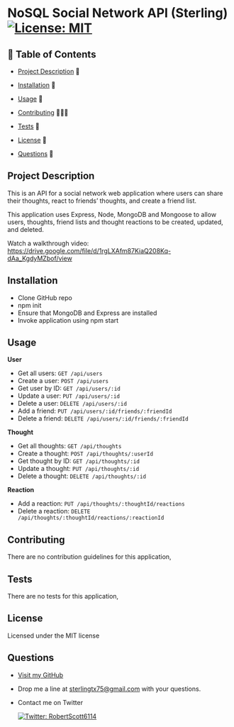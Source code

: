 # NoSQL Social Network API (Sterling) [![License: MIT](https://img.shields.io/badge/License-MIT-yellow.svg)](https://opensource.org/licenses/MIT)

## 📙 Table of Contents

- [Project Description](#project-description) 🚧

- [Installation](#installation) 💾

- [Usage](#usage) 🔑

- [Contributing](#contributing) 👨🏽‍💻

- [Tests](#tests) 🧪

- [License](#license) 📃

- [Questions](#questions) 🤔

## Project Description

This is an API for a social network web application where users can share their thoughts, react to friends’ thoughts, and create a friend list.

This application uses Express, Node, MongoDB and Mongoose to allow users, thoughts, friend lists and thought reactions to be created, updated, and deleted.

Watch a walkthrough video:
https://drive.google.com/file/d/1rgLXAfm87KiaQ208Kq-dAa_KgdyMZbof/view

## Installation

- Clone GitHub repo
- npm init
- Ensure that MongoDB and Express are installed
- Invoke application using npm start

## Usage

**User**

- Get all users: `GET /api/users`
- Create a user: `POST /api/users`
- Get user by ID: `GET /api/users/:id`
- Update a user: `PUT /api/users/:id`
- Delete a user: `DELETE /api/users/:id`
- Add a friend: `PUT /api/users/:id/friends/:friendId`
- Delete a friend: `DELETE /api/users/:id/friends/:friendId`

**Thought**

- Get all thoughts: `GET /api/thoughts`
- Create a thought: `POST /api/thoughts/:userId`
- Get thought by ID: `GET /api/thoughts/:id`
- Update a thought: `PUT /api/thoughts/:id`
- Delete a thought: `DELETE /api/thoughts/:id`

**Reaction**

- Add a reaction: `PUT /api/thoughts/:thoughtId/reactions`
- Delete a reaction: `DELETE /api/thoughts/:thoughtId/reactions/:reactionId`

## Contributing

There are no contribution guidelines for this application,

## Tests

There are no tests for this application,

## License

Licensed under the MIT license

## Questions

- [Visit my GitHub](https://github.com/OvernightSolo)
- Drop me a line at sterlingtx75@gmail.com with your questions.
- Contact me on Twitter

  <a href="https://twitter.com/RobertScott6114">
  <img alt="Twitter: RobertScott6114" src="https://img.shields.io/twitter/follow/RobertScott6114.svg?style=social" target="_blank" />
  </a>
